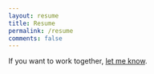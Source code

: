 ```yaml
---
layout: resume
title: Resume  
permalink: /resume
comments: false
---
```


If you want to work together, [let me know](https://tjperry07.typeform.com/to/LfAdcJ).